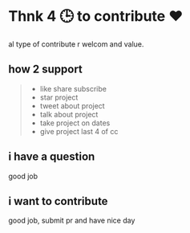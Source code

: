 # Thnk 4 🕒 to contribute ❤️

al type of contribute r welcom and value. 

## how 2 support

> - like share subscribe
> - star project
> - tweet about project
> - talk about project
> - take project on dates
> - give project last 4 of cc

## i have a question

good job

## i want to contribute

good job, submit pr and have nice day

